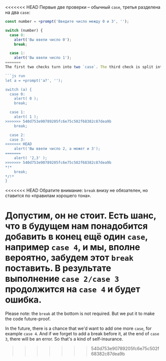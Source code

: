 <<<<<<< HEAD
Первые две проверки – обычный `case`, третья разделена на два `case`:

```js run
const number = +prompt('Введите число между 0 и 3', '');

switch (number) {
  case 0:
    alert('Вы ввели число 0');
    break;

  case 1:
    alert('Вы ввели число 1');
=======
The first two checks turn into two `case`. The third check is split into two cases:

```js run
let a = +prompt('a?', '');

switch (a) {
  case 0:
    alert( 0 );
    break;

  case 1:
    alert( 1 );
>>>>>>> 540d753e90789205fc6e75c502f68382c87dea9b
    break;

  case 2:
  case 3:
<<<<<<< HEAD
    alert('Вы ввели число 2, а может и 3');
=======
    alert( '2,3' );
>>>>>>> 540d753e90789205fc6e75c502f68382c87dea9b
*!*
    break;
*/!*
}
```

<<<<<<< HEAD
Обратите внимание: `break` внизу не обязателен, но ставится по «правилам хорошего тона».

Допустим, он не стоит. Есть шанс, что в будущем нам понадобится добавить в конец ещё один `case`, например `case 4`, и мы, вполне вероятно, забудем этот `break` поставить. В результате выполнение `case 2/case 3` продолжится на `case 4` и будет ошибка.
=======
Please note: the `break` at the bottom is not required. But we put it to make the code future-proof.

In the future, there is a chance that we'd want to add one more `case`, for example `case 4`. And if we forget to add a break before it, at the end of `case 3`, there will be an error. So that's a kind of self-insurance.
>>>>>>> 540d753e90789205fc6e75c502f68382c87dea9b
